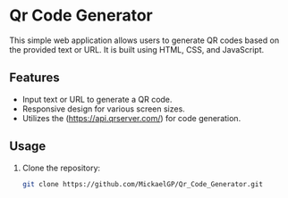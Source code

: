 # Qr Code Generator

This simple web application allows users to generate QR codes based on the provided text or URL. It is built using HTML, CSS, and JavaScript.

## Features

- Input text or URL to generate a QR code.
- Responsive design for various screen sizes.
- Utilizes the (https://api.qrserver.com/) for code generation.

## Usage

1. Clone the repository:

   ```bash
   git clone https://github.com/MickaelGP/Qr_Code_Generator.git
